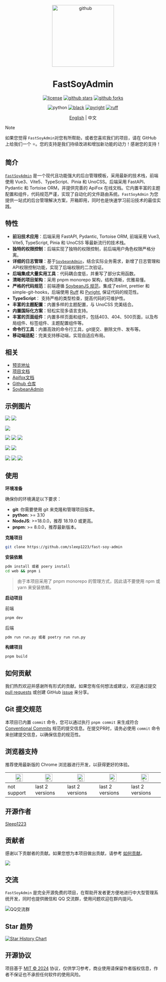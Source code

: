 <!-- markdownlint-disable MD033 MD041 -->

<p align="center">
  <a href="https://github.com/sleep1223/"><img src="web/public/favicon.svg" width="200" height="200" alt="github"></a>
</p>

<div align="center">

# FastSoyAdmin
<!-- prettier-ignore-start -->
<!-- markdownlint-disable-next-line MD036 -->

[![license](https://img.shields.io/badge/license-MIT-green.svg)](./LICENSE)
[![github stars](https://img.shields.io/github/stars/sleep1223/fast-soy-admin)](https://github.com/sleep1223/fast-soy-admin)
[![github forks](https://img.shields.io/github/forks/sleep1223/fast-soy-admin)](https://github.com/sleep1223/fast-soy-admin)

![python](https://img.shields.io/badge/python-3.10+-blue?logo=python&logoColor=edb641)
[![black](https://img.shields.io/badge/code%20style-black-000000.svg?logo=python&logoColor=edb641)](https://github.com/psf/black)
[![pyright](https://img.shields.io/badge/types-pyright-797952.svg?logo=python&logoColor=edb641)](https://github.com/Microsoft/pyright)
[![ruff](https://img.shields.io/endpoint?url=https://raw.githubusercontent.com/charliermarsh/ruff/main/assets/badge/v2.json)](https://github.com/astral-sh/ruff)


<span><a href="./README.zh_CN.md">English</a> | 中文</span>

</div>

> [!NOTE]
> 如果您觉得 `FastSoyAdmin`对您有所帮助，或者您喜欢我们的项目，请在 GitHub 上给我们一个 ⭐️。您的支持是我们持续改进和增加新功能的动力！感谢您的支持！

## 简介

[`FastSoyAdmin`](https://github.com/sleep1223/fast-soy-admin) 是一个现代且功能强大的后台管理模板，采用最新的技术栈，前端使用 Vue3、Vite5、TypeScript、Pinia 和 UnoCSS。后端采用 FastAPI、Pydantic 和 Tortoise ORM，并提供完善的 ApiFox 在线文档。它内置丰富的主题配置和组件，代码规范严谨，实现了自动化的文件路由系统。`FastSoyAdmin` 为您提供一站式的后台管理解决方案，开箱即用，同时也是快速学习前沿技术的最佳实践。

## 特性

- **前沿技术应用**：后端采用 FastAPI, Pydantic, Tortoise ORM, 前端采用 Vue3, Vite5, TypeScript, Pinia 和 UnoCSS 等最新流行的技术栈。
- **独特的权限控制**：后端实现了独特的权限控制，前后端用户角色权限严格分离。
- **详细的日志管理**：基于[`SoybeanAdmin`](https://github.com/sleep1223/fast-soy-admin)，结合实际业务需求，新增了日志管理和API权限控制功能，实现了后端权限的二次验证。
- **后端集成大量实用工具**：代码耦合度低，并重写了部分实用函数。
- **清晰的项目架构**：采用 pnpm monorepo 架构，结构清晰，优雅易懂。
- **严格的代码规范**：前端遵循 [SoybeanJS 规范](https://docs.soybeanjs.cn/zh/standard)，集成了eslint, prettier 和 simple-git-hooks，后端使用 [Ruff](https://docs.astral.sh/ruff/) 和 [Pyright](https://microsoft.github.io/pyright), 保证代码的规范性。
- **TypeScript**： 支持严格的类型检查，提高代码的可维护性。
- **丰富的主题配置**：内置多样的主题配置，与 UnoCSS 完美结合。
- **内置国际化方案**：轻松实现多语言支持。
- **丰富的页面组件**：内置多样页面和组件，包括403、404、500页面，以及布局组件、标签组件、主题配置组件等。
- **命令行工具**：内置高效的命令行工具，git提交、删除文件、发布等。
- **移动端适配**：完美支持移动端，实现自适应布局。


## 相关

- [预览地址](https://fast-soy-admin2.sleep0.de/)
- [项目文档](https://sleep1223.github.io/fast-soy-admin-docs/zh/)
- [Apifox文档](https://apifox.com/apidoc/shared-7cd78102-46eb-4701-88b1-3b49c006504b)
- [Github 仓库](https://github.com/sleep1223/fast-soy-admin)
- [SoybeanAdmin](https://gitee.com/honghuangdc/soybean-admin)

## 示例图片

![](https://soybeanjs-1300612522.cos.ap-guangzhou.myqcloud.com/uPic/soybean-admin-v1-01.png)
![](https://soybeanjs-1300612522.cos.ap-guangzhou.myqcloud.com/uPic/soybean-admin-v1-02.png)

![](https://soybeanjs-1300612522.cos.ap-guangzhou.myqcloud.com/uPic/soybean-admin-v1-04.png)

![](https://soybeanjs-1300612522.cos.ap-guangzhou.myqcloud.com/uPic/soybean-admin-v1-06.png)
![](https://soybeanjs-1300612522.cos.ap-guangzhou.myqcloud.com/uPic/soybean-admin-v1-07.png)
![](https://soybeanjs-1300612522.cos.ap-guangzhou.myqcloud.com/uPic/soybean-admin-v1-08.png)

![](https://raw.githubusercontent.com/sleep1223/fast-soy-admin-docs/51832d41f1d951bd9d61a9bcfdf137deb81fd3c5/src/assets/QQ%E6%88%AA%E5%9B%BE20240517223056.jpg)
![](https://raw.githubusercontent.com/sleep1223/fast-soy-admin-docs/51832d41f1d951bd9d61a9bcfdf137deb81fd3c5/src/assets/QQ%E6%88%AA%E5%9B%BE20240517223123.jpg)

![](https://soybeanjs-1300612522.cos.ap-guangzhou.myqcloud.com/uPic/soybean-admin-v1-09.png)
![](https://soybeanjs-1300612522.cos.ap-guangzhou.myqcloud.com/uPic/soybean-admin-v1-10.png)
![](https://soybeanjs-1300612522.cos.ap-guangzhou.myqcloud.com/uPic/soybean-admin-v1-mobile.png)


## 使用

**环境准备**

确保你的环境满足以下要求：

- **git**: 你需要使用 git 来克隆和管理项目版本。
- **python**: >= 3.10
- **NodeJS**: >=18.0.0，推荐 18.19.0 或更高。
- **pnpm**: >= 8.0.0，推荐最新版本。

**克隆项目**

```bash
git clone https://github.com/sleep1223/fast-soy-admin
```

**安装依赖**

```bash
pdm install 或者 poery install
cd web && pnpm i
```
> 由于本项目采用了 pnpm monorepo 的管理方式，因此请不要使用 npm 或 yarn 来安装依赖。

**启动项目**

前端
```bash
pnpm dev
```

后端
```bash
pdm run run.py 或者 poetry run run.py
```

**构建项目**

```bash
pnpm build
```


## 如何贡献

我们热烈欢迎并感谢所有形式的贡献。如果您有任何想法或建议，欢迎通过提交 [pull requests](https://github.com/sleep1223/fast-soy-admin/pulls) 或创建 GitHub [issue](https://github.com/sleep1223/fast-soy-admin/issues/new) 来分享。

## Git 提交规范

本项目已内置 `commit` 命令，您可以通过执行 `pnpm commit` 来生成符合 [Conventional Commits]([conventionalcommits](https://www.conventionalcommits.org/)) 规范的提交信息。在提交PR时，请务必使用 `commit` 命令来创建提交信息，以确保信息的规范性。


## 浏览器支持

推荐使用最新版的 Chrome 浏览器进行开发，以获得更好的体验。

| [<img src="https://raw.githubusercontent.com/alrra/browser-logos/master/src/archive/internet-explorer_9-11/internet-explorer_9-11_48x48.png" alt="IE" width="24px" height="24px"  />](http://godban.github.io/browsers-support-badges/) | [<img src="https://raw.githubusercontent.com/alrra/browser-logos/master/src/edge/edge_48x48.png" alt=" Edge" width="24px" height="24px" />](http://godban.github.io/browsers-support-badges/) | [<img src="https://raw.githubusercontent.com/alrra/browser-logos/master/src/firefox/firefox_48x48.png" alt="Firefox" width="24px" height="24px" />](http://godban.github.io/browsers-support-badges/) | [<img src="https://raw.githubusercontent.com/alrra/browser-logos/master/src/chrome/chrome_48x48.png" alt="Chrome" width="24px" height="24px" />](http://godban.github.io/browsers-support-badges/) | [<img src="https://raw.githubusercontent.com/alrra/browser-logos/master/src/safari/safari_48x48.png" alt="Safari" width="24px" height="24px" />](http://godban.github.io/browsers-support-badges/) |
| --- | --- | --- | --- | --- |
| not support | last 2 versions | last 2 versions | last 2 versions | last 2 versions |

## 开源作者

[Sleep1223](https://github.com/Sleep1223)


## 贡献者

感谢以下贡献者的贡献。如果您想为本项目做出贡献，请参考 [如何贡献](#如何贡献)。

<a href="https://github.com/sleep1223/fast-soy-admin/graphs/contributors">
  <img src="https://contrib.rocks/image?repo=sleep1223/fast-soy-admin" />
</a>

## 交流

`FastSoyAdmin` 是完全开源免费的项目，在帮助开发者更方便地进行中大型管理系统开发，同时也提供微信和 QQ 交流群，使用问题欢迎在群内提问。


![QQ交流群](https://raw.githubusercontent.com/sleep1223/fast-soy-admin-docs/51832d41f1d951bd9d61a9bcfdf137deb81fd3c5/src/assets/qqgroup.jpg)

## Star 趋势

[![Star History Chart](https://api.star-history.com/svg?repos=sleep1223/fast-soy-admin&type=Date)](https://star-history.com/#sleep1223/fast-soy-admin&Date)

## 开源协议

项目基于 [MIT © 2024](./LICENSE) 协议，仅供学习参考，商业使用请保留作者版权信息，作者不保证也不承担任何软件的使用风险。